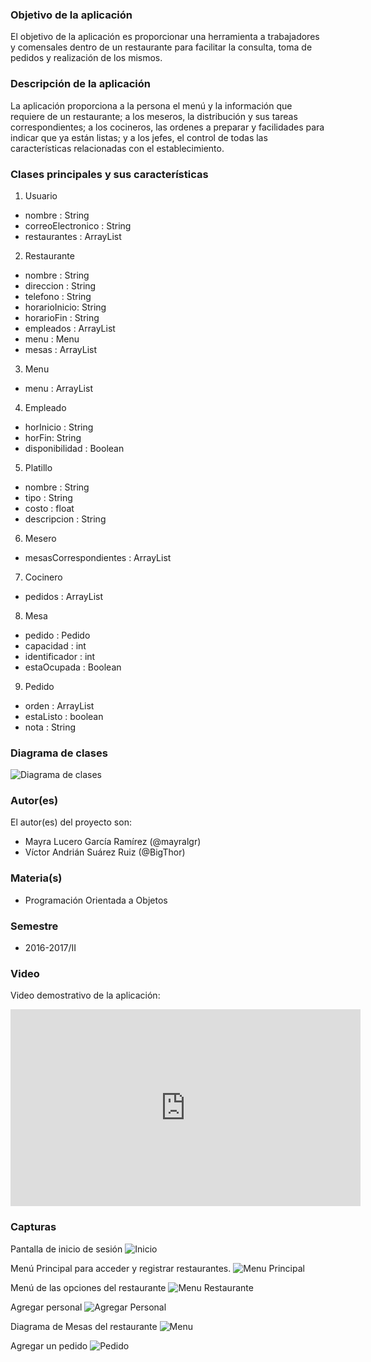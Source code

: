 ### Objetivo de la aplicación
El objetivo de la aplicación es proporcionar una herramienta a trabajadores  y comensales dentro de un restaurante para facilitar la consulta, toma de pedidos y realización de los mismos.

### Descripción de la aplicación
La aplicación proporciona a la persona el menú y la información que requiere de un restaurante; a los meseros, la distribución y sus tareas correspondientes; a los cocineros, las ordenes a preparar y facilidades para indicar que ya están listas; y a los jefes, el control de todas las características relacionadas con el establecimiento.

### Clases principales y sus características
1. Usuario
* nombre : String
* correoElectronico : String
* restaurantes : ArrayList<Restaurante>

2. Restaurante
* nombre : String
* direccion : String
* telefono : String
* horarioInicio: String 
* horarioFin : String
* empleados :  ArrayList<Empleado>
* menu : Menu
* mesas : ArrayList <Mesa>

3. Menu
* menu : ArrayList<Platillo>

4. Empleado
* horInicio : String 
* horFin: String  
* disponibilidad : Boolean

5. Platillo
* nombre : String
* tipo : String
* costo : float
* descripcion : String

6. Mesero
* mesasCorrespondientes : ArrayList<Mesa> 

7. Cocinero
* pedidos : ArrayList<Pedido>

8. Mesa
* pedido : Pedido
* capacidad : int
* identificador : int
* estaOcupada : Boolean

9. Pedido
* orden : ArrayList <Platillo>
* estaListo : boolean  
* nota : String

### Diagrama de clases
![Diagrama de clases](https://raw.githubusercontent.com/acominf/AppRestaurante/master/imágenes/Diagrama-UML.png)

### Autor(es)
El autor(es) del proyecto son:
- Mayra Lucero García Ramírez (@mayralgr)
- Víctor Andrián Suárez  Ruiz (@BigThor)

### Materia(s)
- Programación Orientada a Objetos

### Semestre
- 2016-2017/II

### Video
Video demostrativo de la aplicación: 
<iframe width="560" height="315" src="https://www.youtube.com/embed/729xTBdL9Io?rel=0" frameborder="0" allowfullscreen></iframe>

### Capturas

Pantalla de inicio de sesión
![Inicio](https://raw.githubusercontent.com/acominf/AppRestaurante/master/imágenes/Captura%201.png)

Menú Principal para acceder y registrar restaurantes.
![Menu Principal](https://raw.githubusercontent.com/acominf/AppRestaurante/master/imágenes/Captura%202.png)

Menú de las opciones del restaurante
![Menu Restaurante](https://raw.githubusercontent.com/acominf/AppRestaurante/master/imágenes/Captura%204.png)

Agregar personal
![Agregar Personal](https://raw.githubusercontent.com/acominf/AppRestaurante/master/imágenes/Captura%206.png)

Diagrama de Mesas del restaurante
![Menu](https://raw.githubusercontent.com/acominf/AppRestaurante/master/imágenes/Captura%208.png)

Agregar un pedido
![Pedido](https://raw.githubusercontent.com/acominf/AppRestaurante/master/imágenes/Captura%2010.png)



